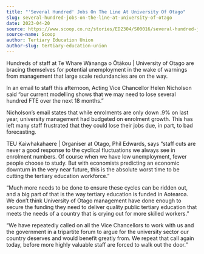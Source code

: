 ```yaml
---
title: "'Several Hundred' Jobs On The Line At University Of Otago"
slug: several-hundred-jobs-on-the-line-at-university-of-otago
date: 2023-04-20
source: https://www.scoop.co.nz/stories/ED2304/S00016/several-hundred-jobs-on-the-line-at-university-of-otago.htm
source-name: Scoop
author: Tertiary Education Union
author-slug: tertiary-education-union
---
```


<p>Hundreds of staff at Te Whare Wānanga o Ōtākou |
University of Otago are bracing themselves for potential
unemployment in the wake of warnings from management that
large scale redundancies are on the way.</p>

<p>In an email
to staff this afternoon, Acting Vice Chancellor Helen
Nicholson said “our current modelling shows that we may
need to lose several hundred FTE over the next 18
months.”</p>

<p>Nicholson’s email states that while
enrolments are only down .9% on last year, university
management had budgeted on enrolment growth. This has left
many staff frustrated that they could lose their jobs due,
in part, to bad forecasting.</p>

<p>TEU Kaiwhakahaere |
Organiser at Otago, Phil Edwards, says “staff cuts are
never a good response to the cyclical fluctuations we always
see in enrolment numbers. Of course when we have low
unemployment, fewer people choose to study. But with
economists predicting an economic downturn in the very near
future, this is the absolute worst time to be cutting the
tertiary education workforce.”</p>

<p>“Much more needs to
be done to ensure these cycles can be ridden out, and a big
part of that is the way tertiary education is funded in
Aotearoa. We don’t think University of Otago management
have done enough to secure the funding they need to deliver
quality public tertiary education that meets the needs of a
country that is crying out for more skilled
workers.”</p>

<p>“We have repeatedly called
on all the Vice Chancellors to work with us and the
government in a tripartite forum to argue for the
university sector our country deserves and would benefit
greatly from. We repeat that call again today, before more
highly valuable staff are forced to walk out the
door.”</p>

<p></p>